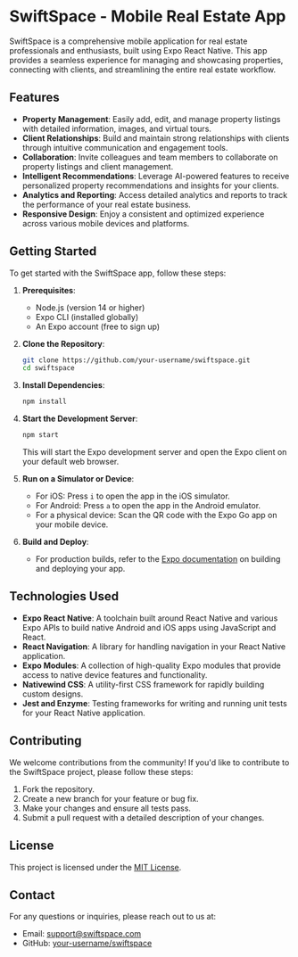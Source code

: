 # SwiftSpace - Mobile Real Estate App

SwiftSpace is a comprehensive mobile application for real estate professionals and enthusiasts, built using Expo React Native. This app provides a seamless experience for managing and showcasing properties, connecting with clients, and streamlining the entire real estate workflow.

## Features

- **Property Management**: Easily add, edit, and manage property listings with detailed information, images, and virtual tours.
- **Client Relationships**: Build and maintain strong relationships with clients through intuitive communication and engagement tools.
- **Collaboration**: Invite colleagues and team members to collaborate on property listings and client management.
- **Intelligent Recommendations**: Leverage AI-powered features to receive personalized property recommendations and insights for your clients.
- **Analytics and Reporting**: Access detailed analytics and reports to track the performance of your real estate business.
- **Responsive Design**: Enjoy a consistent and optimized experience across various mobile devices and platforms.

## Getting Started

To get started with the SwiftSpace app, follow these steps:

1. **Prerequisites**:
   - Node.js (version 14 or higher)
   - Expo CLI (installed globally)
   - An Expo account (free to sign up)

2. **Clone the Repository**:
   ```bash
   git clone https://github.com/your-username/swiftspace.git
   cd swiftspace
   ```

3. **Install Dependencies**:
   ```bash
   npm install
   ```

4. **Start the Development Server**:
   ```bash
   npm start
   ```
   This will start the Expo development server and open the Expo client on your default web browser.

5. **Run on a Simulator or Device**:
   - For iOS: Press `i` to open the app in the iOS simulator.
   - For Android: Press `a` to open the app in the Android emulator.
   - For a physical device: Scan the QR code with the Expo Go app on your mobile device.

6. **Build and Deploy**:
   - For production builds, refer to the [Expo documentation](https://docs.expo.dev/build/introduction/) on building and deploying your app.

## Technologies Used

- **Expo React Native**: A toolchain built around React Native and various Expo APIs to build native Android and iOS apps using JavaScript and React.
- **React Navigation**: A library for handling navigation in your React Native application.
- **Expo Modules**: A collection of high-quality Expo modules that provide access to native device features and functionality.
- **Nativewind CSS**: A utility-first CSS framework for rapidly building custom designs.
- **Jest and Enzyme**: Testing frameworks for writing and running unit tests for your React Native application.

## Contributing

We welcome contributions from the community! If you'd like to contribute to the SwiftSpace project, please follow these steps:

1. Fork the repository.
2. Create a new branch for your feature or bug fix.
3. Make your changes and ensure all tests pass.
4. Submit a pull request with a detailed description of your changes.

## License

This project is licensed under the [MIT License](LICENSE).

## Contact

For any questions or inquiries, please reach out to us at:

- Email: support@swiftspace.com
- GitHub: [your-username/swiftspace](https://github.com/your-username/swiftspace)
